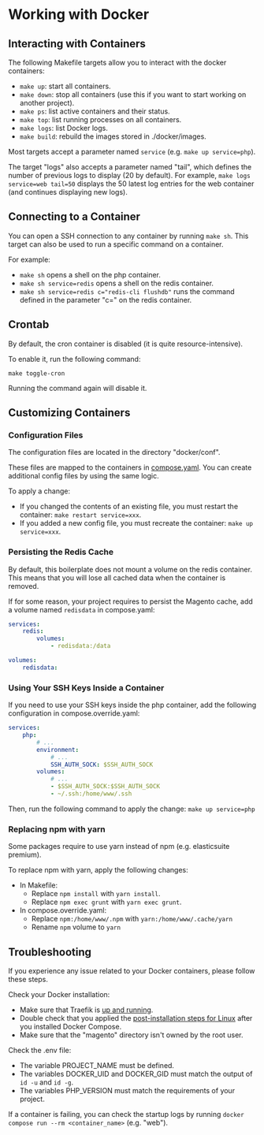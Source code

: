 # Working with Docker

## Interacting with Containers

The following Makefile targets allow you to interact with the docker containers:

- `make up`: start all containers.
- `make down`: stop all containers (use this if you want to start working on another project).
- `make ps`: list active containers and their status.
- `make top`: list running processes on all containers.
- `make logs`: list Docker logs.
- `make build`: rebuild the images stored in ./docker/images.

Most targets accept a parameter named `service` (e.g. `make up service=php`).

The target "logs" also accepts a parameter named "tail", which defines the number of previous logs to display (20 by default).
For example, `make logs service=web tail=50` displays the 50 latest log entries for the web container (and continues displaying new logs).

## Connecting to a Container

You can open a SSH connection to any container by running `make sh`.
This target can also be used to run a specific command on a container.

For example:

- `make sh` opens a shell on the php container.
- `make sh service=redis` opens a shell on the redis container.
- `make sh service=redis c="redis-cli flushdb"` runs the command defined in the parameter "c=" on the redis container.

## Crontab

By default, the cron container is disabled (it is quite resource-intensive).

To enable it, run the following command:

```
make toggle-cron
```

Running the command again will disable it.

## Customizing Containers

### Configuration Files

The configuration files are located in the directory "docker/conf".

These files are mapped to the containers in [compose.yaml](../compose.yaml).
You can create additional config files by using the same logic.

To apply a change:

- If you changed the contents of an existing file, you must restart the container:
  `make restart service=xxx`.
- If you added a new config file, you must recreate the container:
  `make up service=xxx`.

### Persisting the Redis Cache

By default, this boilerplate does not mount a volume on the redis container.
This means that you will lose all cached data when the container is removed.

If for some reason, your project requires to persist the Magento cache, add a volume named `redisdata` in compose.yaml:

```yaml
services:
    redis:
        volumes:
            - redisdata:/data

volumes:
    redisdata:
```

### Using Your SSH Keys Inside a Container

If you need to use your SSH keys inside the php container, add the following configuration in compose.override.yaml:

```yaml
services:
    php:
        # ...
        environment:
            # ...
            SSH_AUTH_SOCK: $SSH_AUTH_SOCK
        volumes:
            # ...
            - $SSH_AUTH_SOCK:$SSH_AUTH_SOCK
            - ~/.ssh:/home/www/.ssh
```

Then, run the following command to apply the change: `make up service=php`

### Replacing npm with yarn

Some packages require to use yarn instead of npm (e.g. elasticsuite premium).

To replace npm with yarn, apply the following changes:

- In Makefile:
    - Replace `npm install` with `yarn install`.
    - Replace `npm exec grunt` with `yarn exec grunt`.
- In compose.override.yaml:
    - Replace `npm:/home/www/.npm` with `yarn:/home/www/.cache/yarn`
    - Rename `npm` volume to `yarn`

## Troubleshooting

If you experience any issue related to your Docker containers, please follow these steps.

Check your Docker installation:

- Make sure that Traefik is [up and running](https://git.smile.fr/docker/traefik#usage).
- Double check that you applied the [post-installation steps for Linux](https://docs.docker.com/engine/install/linux-postinstall/) after you installed Docker Compose.
- Make sure that the "magento" directory isn't owned by the root user.

Check the .env file:

- The variable PROJECT_NAME must be defined.
- The variables DOCKER_UID and DOCKER_GID must match the output of `id -u` and `id -g`.
- The variables PHP_VERSION must match the requirements of your project.

If a container is failing, you can check the startup logs by running `docker compose run --rm <container_name>` (e.g. "web").
